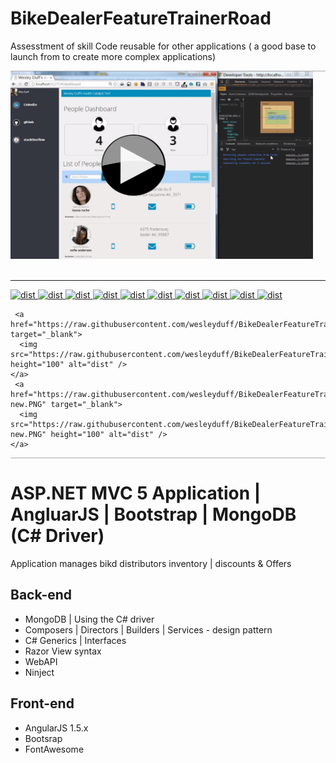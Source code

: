# BikeDealerFeatureTrainerRoad
Assesstment of skill 
Code reusable for other applications ( a good base to launch from to create more complex applications)


<div style="border-top:1px solid #AAA; border-bottom:1px solid #AAA">
   <section style="display:block;">
     <a href="http://recordit.co/XjWHjhSiAu" target="_blank">
      <img src="https://raw.githubusercontent.com/wesleyduff/HealthCatalystTest/master/video.PNG" height="300" alt="Video" />
    </a>
   </section>
   <br/>
   <hr/>
   <section>
   <a href="https://raw.githubusercontent.com/wesleyduff/BikeDealerFeatureTrainerRoad/master/Home.PNG" target="_blank">
      <img src="https://raw.githubusercontent.com/wesleyduff/BikeDealerFeatureTrainerRoad/master/Home.PNG" height="100" alt="dist" />
    </a>
     <a href="https://raw.githubusercontent.com/wesleyduff/BikeDealerFeatureTrainerRoad/master/dist.PNG" target="_blank">
      <img src="https://raw.githubusercontent.com/wesleyduff/BikeDealerFeatureTrainerRoad/master/dist.PNG" height="100" alt="dist" />
    </a>
    <a href="https://raw.githubusercontent.com/wesleyduff/BikeDealerFeatureTrainerRoad/master/dist-2.PNG" target="_blank">
      <img src="https://raw.githubusercontent.com/wesleyduff/BikeDealerFeatureTrainerRoad/master/dist-2.PNG" height="100" alt="dist" />
    </a>
        <a href="https://raw.githubusercontent.com/wesleyduff/BikeDealerFeatureTrainerRoad/master/dist-add.PNG" target="_blank">
      <img src="https://raw.githubusercontent.com/wesleyduff/BikeDealerFeatureTrainerRoad/master/dist-add.PNG" height="100" alt="dist" />
    </a> 
    </a>
    <a href="https://raw.githubusercontent.com/wesleyduff/BikeDealerFeatureTrainerRoad/master/dist-read.PNG" target="_blank">
      <img src="https://raw.githubusercontent.com/wesleyduff/BikeDealerFeatureTrainerRoad/master/dist-read.PNG" height="100" alt="dist" />
    </a>
    <a href="https://raw.githubusercontent.com/wesleyduff/BikeDealerFeatureTrainerRoad/master/dist-add-offer.PNG" target="_blank">
      <img src="https://raw.githubusercontent.com/wesleyduff/BikeDealerFeatureTrainerRoad/master/dist-add-offer.PNG" height="100" alt="dist" />
    </a>
     <a href="https://raw.githubusercontent.com/wesleyduff/BikeDealerFeatureTrainerRoad/master/dist-rec.PNG" target="_blank">
      <img src="https://raw.githubusercontent.com/wesleyduff/BikeDealerFeatureTrainerRoad/master/dist-rec.PNG" height="100" alt="dist" />
    </a>
    <a href="https://raw.githubusercontent.com/wesleyduff/BikeDealerFeatureTrainerRoad/master/dist-update-price.PNG" target="_blank">
      <img src="https://raw.githubusercontent.com/wesleyduff/BikeDealerFeatureTrainerRoad/master/dist-update-price.PNG" height="100" alt="dist" />
    </a>
    <a href="https://raw.githubusercontent.com/wesleyduff/BikeDealerFeatureTrainerRoad/master/discounts.PNG" target="_blank">
      <img src="https://raw.githubusercontent.com/wesleyduff/BikeDealerFeatureTrainerRoad/master/discounts.PNG" height="100" alt="dist" />
    </a>
    <a href="https://raw.githubusercontent.com/wesleyduff/BikeDealerFeatureTrainerRoad/master/discounts.PNG" target="_blank">
      <img src="https://raw.githubusercontent.com/wesleyduff/BikeDealerFeatureTrainerRoad/master/discounts.PNG" height="100" alt="dist" />
    </a>
    
     <a href="https://raw.githubusercontent.com/wesleyduff/BikeDealerFeatureTrainerRoad/master/offers.PNG" target="_blank">
      <img src="https://raw.githubusercontent.com/wesleyduff/BikeDealerFeatureTrainerRoad/master/offers.PNG" height="100" alt="dist" />
    </a>
     <a href="https://raw.githubusercontent.com/wesleyduff/BikeDealerFeatureTrainerRoad/master/offer-new.PNG" target="_blank">
      <img src="https://raw.githubusercontent.com/wesleyduff/BikeDealerFeatureTrainerRoad/master/offer-new.PNG" height="100" alt="dist" />
    </a>
   </section>
</div>

# ASP.NET MVC 5 Application | AngluarJS | Bootstrap | MongoDB (C# Driver)

Application manages bikd distributors inventory | discounts & Offers

## Back-end
* MongoDB | Using the C# driver
* Composers | Directors | Builders | Services - design pattern
* C# Generics | Interfaces 
* Razor View syntax
* WebAPI
* Ninject

## Front-end
* AngularJS 1.5.x
* Bootsrap
* FontAwesome


